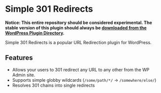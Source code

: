 # Simple 301 Redirects

**Notice: This entire repository should be considered experimental. The stable version of this plugin should always be [downloaded from the WordPress Plugin Directory](https://wordpress.org/plugins/simple-301-redirects/ "Download the release version of Simple 301 Redirects").**

Simple 301 Redirects is a popular URL Redirection plugin for WordPress.

## Features

  - Allows your users to 301 redirect any URL to any other from the WP Admin site.
  - Supports simple globby wildcards (`/some/path/*/` -> `/somewhere/else/`)
  - Resolves 301 chains into single redirects
